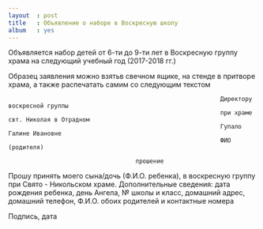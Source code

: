 ```yaml
---
layout  : post
title   : Объявление о наборе в Воскресную школу
album   : yes
---
```

Объявляется набор детей от 6-ти до 9-ти лет в Воскресную группу храма на следующий учебный год (2017-2018 гг.)

Образец заявления можно взятьв свечном ящике, на стенде в притворе храма, а также распечатать самим со следующим текстом

                                                                Директору воскресной группы
                                                                при храме свт. Николая в Отрадном 
                                                                Гупало Галине Ивановне
                                                                ФИО (родителя)

                                        прошение


Прошу принять моего сына/дочь (Ф.И.О. ребенка), в воскресную группу при Свято - Никольском храме.
Дополнительные сведения:
дата рождения ребенка, день Ангела,
№ школы и класс,
домашний адрес, домашний телефон,
Ф.И.О. обоих родителей и контактные номера


Подпись, дата


